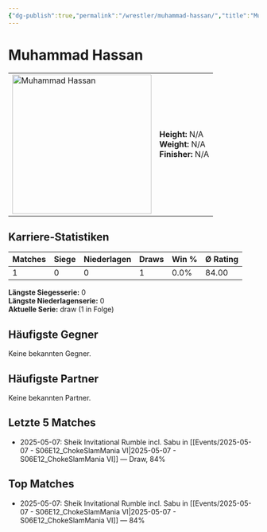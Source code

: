```yaml
---
{"dg-publish":true,"permalink":"/wrestler/muhammad-hassan/","title":"Muhammad Hassan","tags":["wrestler"],"noteIcon":""}
---
```



# Muhammad Hassan

<table>
        <tr>
        <td><img src="https://github.com/CptSpaulding1980/choke-slam-wrestling/releases/download/images/Muhammad_Hassan.png" width="280" alt="Muhammad Hassan"></td>
        <td>
        <b>Height:</b> N/A<br>
        <b>Weight:</b> N/A<br>
        <b>Finisher:</b> N/A<br>
        </td>
        </tr>
        </table>
        

## Karriere-Statistiken

| Matches | Siege | Niederlagen | Draws | Win % | Ø Rating |
|---------|-------|-------------|-------|-------|-----------|
| 1 | 0 | 0 | 1 | 0.0% | 84.00 |

**Längste Siegesserie:** 0<br>**Längste Niederlagenserie:** 0<br>**Aktuelle Serie:** draw (1 in Folge)


## Häufigste Gegner
Keine bekannten Gegner.

## Häufigste Partner
Keine bekannten Partner.

## Letzte 5 Matches
- 2025-05-07: Sheik Invitational Rumble incl. Sabu in [[Events/2025-05-07 - S06E12_ChokeSlamMania VI\|2025-05-07 - S06E12_ChokeSlamMania VI]] — Draw, 84%

## Top Matches
- 2025-05-07: Sheik Invitational Rumble incl. Sabu in [[Events/2025-05-07 - S06E12_ChokeSlamMania VI\|2025-05-07 - S06E12_ChokeSlamMania VI]] — 84%
